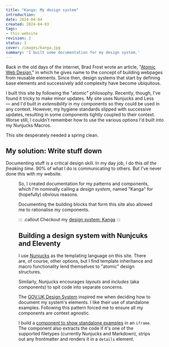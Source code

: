 ```yaml
---
title: "Kanga: My design system"
introduction: 
date: 2024-04-04
created: 2024-04-03
tags:
- this website
revision: 2
status: 1
cover: /images/kanga.jpg
summary: 'I built some documentation for my design system.'
---
```

Back in the old days of the internet, Brad Frost wrote an article, "[Atomic Web Design](https://bradfrost.com/blog/post/atomic-web-design/)," in which he gives name to the concept of building webpages from reusable elements. Since then, design systems that start by defining base elements and successively add complexity have become ubiquitous. 

I built this site by following the "atomic" philosophy. Recently, though, I've found it tricky to make minor updates. My site uses Nunjucks and Less — and I'd built in *extensibility* in my components so they could be used in any context. However, my hygiene standards slipped with successive updates, resulting in some components tightly coupled to their context. Worse still, I couldn't remember how to use the various options I'd built into my Nunjucks Macros.

This site desperately needed a spring clean.

## My solution: Write stuff down
Documenting stuff is a critical design skill. In my day job, I do this *all the freaking time*. 90% of what I do is communicating to others. But I've never done this with my website. 

<figure url='/images/kanga.jpg' caption='Kanga is the name of my design system; it’s also the name of my design system’s mascot.' classes='shadow'>

So, I created documentation for my patterns and components, which I'm nominally calling a *design system*, named "Kanga" for (hopefully) obvious reasons.

Documenting the building blocks that form this site also allowed me to rationalise my components.

::: .callout
Checkout my [design system: Kanga](/kanga/)
:::

## Building a design system with Nunjcuks and Eleventy
I use [Nunjucks](https://mozilla.github.io/nunjucks/) as the templating language on this site. There are, of course, other options, but I find template inheritance and macro functionality lend themselves to "atomic" design structures.

Similarly, Nunjucks encourages *layouts* and *includes* (aka components) to spit code into separate concerns. 

The [GOV.UK Design System](https://design-system.service.gov.uk/) inspired me when deciding how to document my system's elements. I like their use of standalone examples. Following this pattern forced me to ensure all my components are context agnostic.

I build a [component to show standalone examples](/kanga/components/example/) in an `iframe`. The component also extracts the code if it's one of the supported filetypes (currently Nunjucks and Markdown), strips out any frontmatter and renders it in a `details` element. 

